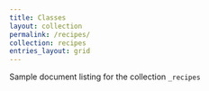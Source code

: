```yaml
---
title: Classes
layout: collection
permalink: /recipes/
collection: recipes
entries_layout: grid
---
```


Sample document listing for the collection `_recipes`
